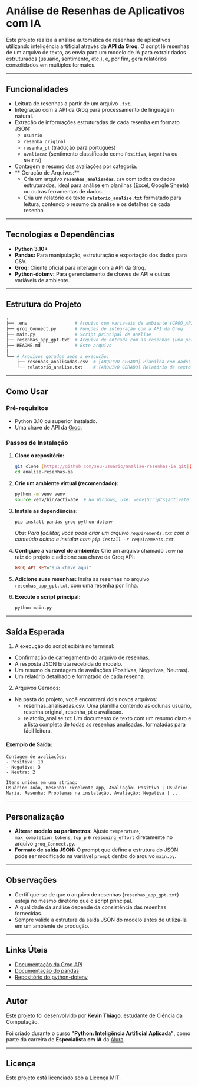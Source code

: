 # Análise de Resenhas de Aplicativos com IA

Este projeto realiza a análise automática de resenhas de aplicativos utilizando inteligência artificial através da **API da Groq**. O script lê resenhas de um arquivo de texto, as envia para um modelo de IA para extrair dados estruturados (usuário, sentimento, etc.), e, por fim, gera relatórios consolidados em múltiplos formatos.

---

## Funcionalidades

-   Leitura de resenhas a partir de um arquivo `.txt`.
-   Integração com a API da Groq para processamento de linguagem natural.
-   Extração de informações estruturadas de cada resenha em formato JSON:
    -   `usuario`
    -   `resenha original`
    -   `resenha_pt` (tradução para português)
    -   `avaliacao` (sentimento classificado como `Positiva`, `Negativa` ou `Neutra`)
-   Contagem e resumo das avaliações por categoria.
-   ** Geração de Arquivos:**
    -   Cria um arquivo **`resenhas_analisadas.csv`** com todos os dados estruturados, ideal para análise em planilhas (Excel, Google Sheets) ou outras ferramentas de dados.
    -   Cria um relatório de texto **`relatorio_analise.txt`** formatado para leitura, contendo o resumo da análise e os detalhes de cada resenha.

---

## Tecnologias e Dependências

-   **Python 3.10+**
-   **Pandas:** Para manipulação, estruturação e exportação dos dados para CSV.
-   **Groq:** Cliente oficial para interagir com a API da Groq.
-   **Python-dotenv:** Para gerenciamento de chaves de API e outras variáveis de ambiente.

---

## Estrutura do Projeto

```bash
.
├── .env                  # Arquivo com variáveis de ambiente (GROQ_API_KEY)
├── groq_Connect.py       # Funções de integração com a API da Groq
├── main.py               # Script principal de análise
├── resenhas_app_gpt.txt  # Arquivo de entrada com as resenhas (uma por linha)
├── README.md             # Este arquivo
│
└── # Arquivos gerados após a execução:
    ├── resenhas_analisadas.csv  # [ARQUIVO GERADO] Planilha com dados completos
    └── relatorio_analise.txt    # [ARQUIVO GERADO] Relatório de texto para leitura
```

---

## Como Usar

### Pré-requisitos

-   Python 3.10 ou superior instalado.
-   Uma chave de API da [Groq](https://groq.com/).

### Passos de Instalação

1.  **Clone o repositório:**
    ```bash
    git clone [https://github.com/seu-usuario/analise-resenhas-ia.git](https://github.com/seu-usuario/analise-resenhas-ia.git)
    cd analise-resenhas-ia
    ```

2.  **Crie um ambiente virtual (recomendado):**
    ```bash
    python -m venv venv
    source venv/bin/activate  # No Windows, use: venv\Scripts\activate
    ```

3.  **Instale as dependências:**
    ```bash
    pip install pandas groq python-dotenv
    ```
    *Obs: Para facilitar, você pode criar um arquivo `requirements.txt` com o conteúdo acima e instalar com `pip install -r requirements.txt`.*

4.  **Configure a variável de ambiente:**
    Crie um arquivo chamado `.env` na raiz do projeto e adicione sua chave da Groq API:
    ```ini
    GROQ_API_KEY="sua_chave_aqui"
    ```

5.  **Adicione suas resenhas:**
    Insira as resenhas no arquivo `resenhas_app_gpt.txt`, com uma resenha por linha.

6.  **Execute o script principal:**
    ```bash
    python main.py
    ```

---

## Saída Esperada

1. A execução do script exibirá no terminal:

- Confirmação de carregamento do arquivo de resenhas.
- A resposta JSON bruta recebida do modelo.
- Um resumo da contagem de avaliações (Positivas, Negativas, Neutras).
- Um relatório detalhado e formatado de cada resenha.

2. Arquivos Gerados:
   
- Na pasta do projeto, você encontrará dois novos arquivos:
    - resenhas_analisadas.csv: Uma planilha contendo as colunas usuario, resenha original, resenha_pt e avaliacao.
    - relatorio_analise.txt: Um documento de texto com um resumo claro e a lista completa de todas as resenhas analisadas,        formatadas para fácil leitura.

#### Exemplo de Saída:

```text
Contagem de avaliações:
- Positiva: 10
- Negativa: 3
- Neutra: 2

Itens unidos em uma string:
Usuário: João, Resenha: Excelente app, Avaliação: Positiva | Usuário: Maria, Resenha: Problemas na instalação, Avaliação: Negativa | ...
```

---

## Personalização

-   **Alterar modelo ou parâmetros:** Ajuste `temperature`, `max_completion_tokens`, `top_p` e `reasoning_effort` diretamente no arquivo `groq_Connect.py`.
-   **Formato de saída JSON:** O prompt que define a estrutura do JSON pode ser modificado na variável `prompt` dentro do arquivo `main.py`.

---

## Observações

-   Certifique-se de que o arquivo de resenhas (`resenhas_app_gpt.txt`) esteja no mesmo diretório que o script principal.
-   A qualidade da análise depende da consistência das resenhas fornecidas.
-   Sempre valide a estrutura da saída JSON do modelo antes de utilizá-la em um ambiente de produção.

---

## Links Úteis

-   [Documentação da Groq API](https://console.groq.com/docs)
-   [Documentação do pandas](https://pandas.pydata.org/docs/)
-   [Repositório do python-dotenv](https://github.com/theskumar/python-dotenv)

---

## Autor

Este projeto foi desenvolvido por **Kevin Thiago**, estudante de Ciência da Computação.

Foi criado durante o curso **"Python: Inteligência Artificial Aplicada"**, como parte da carreira de **Especialista em IA** da [Alura](https://www.alura.com.br/).

---

## Licença

Este projeto está licenciado sob a Licença MIT.
